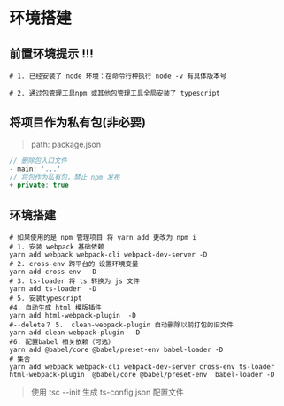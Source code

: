 # 环境搭建

## 前置环境提示 !!!
```shell
# 1. 已经安装了 node 环境：在命令行种执行 node -v 有具体版本号

# 2. 通过包管理工具npm 或其他包管理工具全局安装了 typescript
```

## 将项目作为私有包(非必要)
> path: package.json
```javascript
// 删除包入口文件
- main: '...'
// 将包作为私有包，禁止 npm 发布
+ private: true
```
## 环境搭建
```shell
# 如果使用的是 npm 管理项目 将 yarn add 更改为 npm i
# 1. 安装 webpack 基础依赖
yarn add webpack webpack-cli webpack-dev-server -D
# 2. cross-env 跨平台的 设置环境变量
yarn add cross-env  -D
# 3. ts-loader 将 ts 转换为 js 文件
yarn add ts-loader  -D
# 5. 安装typescript
#4. 自动生成 html 模版插件
yarn add html-webpack-plugin  -D
#--delete？ 5.  clean-webpack-plugin 自动删除以前打包的旧文件
yarn add clean-webpack-plugin  -D
#6. 配置babel 相关依赖（可选）
yarn add @babel/core @babel/preset-env babel-loader -D
# 集合
yarn add webpack webpack-cli webpack-dev-server cross-env ts-loader html-webpack-plugin  @babel/core @babel/preset-env  babel-loader -D
```
> 使用 tsc --init 生成 ts-config.json 配置文件
